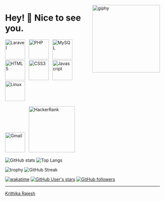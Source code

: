 <!--suppress HtmlDeprecatedAttribute -->
[<img align='right' src="https://media.giphy.com/media/M9gbBd9nbDrOTu1Mqx/giphy.gif" width="220" alt="giphy">](https://t.me/voko_aleksey)



# Hey! 👋 Nice to see you. #



[<img src="https://user-images.githubusercontent.com/43498569/208310550-58071f6e-ffa7-4290-83d5-dd3ec7a60af6.png" alt="Laravel" width="65">]("https://laravel.com") &nbsp;
[<img src="https://user-images.githubusercontent.com/43498569/208310567-618cde77-0e8b-4e94-a946-3f31c37a64b6.png" alt="PHP" width="65">]("https://php.net") &nbsp;
[<img src="https://user-images.githubusercontent.com/43498569/208310570-627c5df2-8185-4884-b3d2-473845622f26.png" alt="MySQL" width="65">]("https://www.mysql.com") &nbsp;
[<img src="https://user-images.githubusercontent.com/43498569/208311126-0cfb7249-2a6c-481b-9482-8a7cf35f0b14.png" alt="HTML5" width="65">]("https://html.com") &nbsp;
[<img src="https://user-images.githubusercontent.com/43498569/208311174-1fd6074a-1f8d-431a-baa0-ed9242ce937a.png" alt="CSS3" width="65">]("https://www.w3.org/TR/CSS/#css") &nbsp;
[<img src="https://user-images.githubusercontent.com/43498569/208311171-ca80971f-0b85-440c-a239-ea264107f109.png" alt="Javascript" width="65">]("https://www.javascript.com") &nbsp;
[<img src="https://user-images.githubusercontent.com/43498569/208312125-0bdf868d-3168-486d-944d-55200cb17ceb.png" alt="Linux" width="65">]("https://www.linux.org") &nbsp;

[<img src="https://seeklogo.com/images/G/gmail-new-2020-logo-32DBE11BB4-seeklogo.com.png" alt="Gmail" width="65">](mailto:kkrithika9184@gmail.com) &nbsp;
[<img src="https://user-images.githubusercontent.com/43498569/208311000-f8818549-b7d7-4524-8c2b-67af994b4597.png" alt="HackerRank" width="150">]("https://www.hackerrank.com/kkrithika9184) &nbsp;


![GitHub stats](https://github-readme-stats.vercel.app/api?username=KrithikaRK&theme=gotham&show_icons=true&count_private=true&hide_title=true&hide_border=true)
![Top Langs](https://github-readme-stats.vercel.app/api/top-langs/?username=KrithikaRK&layout=default&theme=gotham&hide=html&hide_border=true&card_width=330)


![trophy](https://github-profile-trophy.vercel.app/?username=KrithikaRK&theme=onestar&no-frame=true&column=3&row=2)
![GitHub Streak](http://github-readme-streak-stats.herokuapp.com?user=KrithikaRK&theme=gotham&hide_border=true&date_format=M%20j%5B%2C%20Y%5D)


[![wakatime](https://wakatime.com/badge/user/8cc8aa38-4041-409b-9d27-a85e5b897ad4.svg?style=social)](https://wakatime.com/@8cc8aa38-4041-409b-9d27-a85e5b897ad4)
[<img alt="GitHub User's stars" src="https://img.shields.io/github/stars/KrithikaRK?affiliations=OWNER%2CCOLLABORATOR%2CORGANIZATION_MEMBER&label=Total%20user%20stars%20in%20all%20repo&logoColor=red&style=social">](https://github.com/KrithikaRK?tab=repositories&q=&type=&language=&sort=stargazers)
[<img alt="GitHub followers" src="https://img.shields.io/github/followers/KrithikaRK?&logoColor=red&style=social">](https://github.com/KrithikaRK?tab=followers)

------
[Krithika Rajesh](https://github.com/KrithikaRK)
